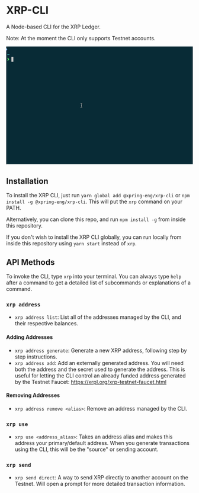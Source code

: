 # XRP-CLI

A Node-based CLI for the XRP Ledger.

Note: At the moment the CLI only supports Testnet accounts.

![xrp-cli](docs/xrp-cli.gif)

## Installation

To install the XRP CLI, just run `yarn global add @xpring-eng/xrp-cli` or `npm install -g @xpring-eng/xrp-cli`. This will put the `xrp` command on your PATH.

Alternatively, you can clone this repo, and run `npm install -g` from inside this repository.

If you don't wish to install the XRP CLI globally, you can run locally from inside this repository using `yarn start` instead of `xrp`.

## API Methods

To invoke the CLI, type `xrp` into your terminal. You can always type `help` after a command to get a detailed list of subcommands or explanations of a command.

### `xrp address`

- `xrp address list`: List all of the addresses managed by the CLI, and their respective balances.

#### Adding Addresses

- `xrp address generate`: Generate a new XRP address, following step by step instructions.
- `xrp address add`: Add an externally generated address. You will need both the address and the secret used to generate the address. This is useful for letting the CLI control an already funded address generated by the Testnet Faucet: https://xrpl.org/xrp-testnet-faucet.html

#### Removing Addresses

- `xrp address remove <alias>`: Remove an address managed by the CLI.

### `xrp use`

- `xrp use <address_alias>`: Takes an address alias and makes this address your primary/default address. When you generate transactions using the CLI, this will be the "source" or sending account.

### `xrp send`

- `xrp send direct`: A way to send XRP directly to another account on the Testnet. Will open a prompt for more detailed transaction information.
